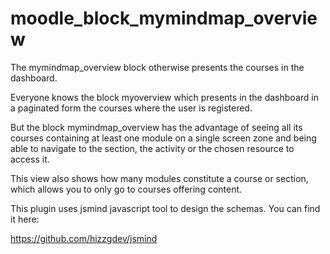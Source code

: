 # moodle_block_mymindmap_overview
The mymindmap_overview block otherwise presents the courses in the dashboard. 

Everyone knows the block myoverview which presents in the dashboard in a paginated form the courses where the user is registered. 

But the block mymindmap_overview has the advantage of seeing all its courses containing at least one module on a single screen zone and being able to navigate to the section, the activity or the chosen resource to access it. 

This view also shows how many modules constitute a course or section, which allows you to only go to courses offering content. 

This plugin uses jsmind javascript tool to design the schemas. You can find it here:

https://github.com/hizzgdev/jsmind
